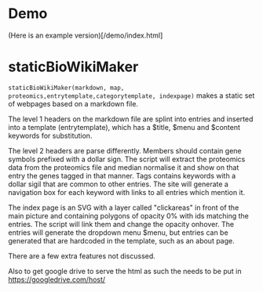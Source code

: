 # Demo
(Here is an example version)[/demo/index.html]

# staticBioWikiMaker
`staticBioWikiMaker(markdown, map, proteomics,entrytemplate,categorytemplate, indexpage)` makes a static set of webpages based on a markdown file.

The level 1 headers on the markdown file are splint into entries and inserted into a template (entrytemplate), which has a $title, $menu and $content keywords for substitution.

The level 2 headers are parse differently. Members should contain gene symbols prefixed with a dollar sign. The script will extract the proteomics data from the proteomics file and median normalise it and show on that entry the genes tagged in that manner.
Tags contains keywords with a dollar sigil that are common to other entries. The site will generate a navigation box for each keyword with links to all entries which mention it.

The index page is an SVG with a layer called "clickareas" in front of the main picture and containing polygons of opacity 0% with ids matching the entries.
The script will link them and change the opacity onhover.
The entries will generate the dropdown menu $menu, but entries can be generated that are hardcoded in the template, such as an about page.

There are a few extra features not discussed.

Also to get google drive to serve the html as such the <id> needs to be put in https://googledrive.com/host/<id>
